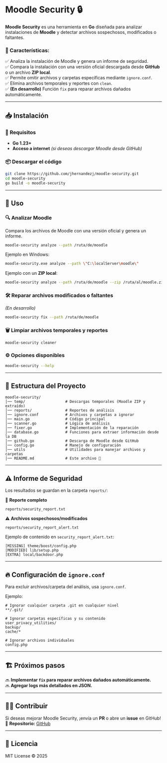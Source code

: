 # Moodle Security 🔒

**Moodle Security** es una herramienta en **Go** diseñada para analizar instalaciones de **Moodle** y detectar archivos sospechosos, modificados o faltantes.

### 🚀 Características:
✅ Analiza la instalación de Moodle y genera un informe de seguridad.  
✅ Compara la instalación con una versión oficial descargada desde **GitHub** o un archivo **ZIP local**.  
✅ Permite omitir archivos y carpetas específicas mediante `ignore.conf`.  
✅ Elimina archivos temporales y reportes con `clean`.  
✅ **(En desarrollo)** Función `fix` para reparar archivos dañados automáticamente.

---

## 📥 Instalación

### 🔧 **Requisitos**
- **Go 1.23+**  
- **Acceso a internet** *(si deseas descargar Moodle desde GitHub)*  

### 📦 **Descargar el código**
```sh
git clone https://github.com/jhernandezj/moodle-security.git
cd moodle-security
go build -o moodle-security
```

---

## 🚀 **Uso**

### 🔍 **Analizar Moodle**
Compara los archivos de Moodle con una versión oficial y genera un informe.  
```sh
moodle-security analyze --path /ruta/de/moodle
```
Ejemplo en Windows:
```sh
moodle-security.exe analyze --path \"C:\localServer\moodle\"
```
Ejemplo con un **ZIP local**:
```sh
moodle-security analyze --path /ruta/de/moodle --zip /ruta/al/moodle.zip
```

### 🛠️ **Reparar archivos modificados o faltantes**
*(En desarrollo)*
```sh
moodle-security fix --path /ruta/de/moodle
```

### 🗑️ **Limpiar archivos temporales y reportes**
```sh
moodle-security cleaner
```

### ⚙️ **Opciones disponibles**
```sh
moodle-security --help
```

---

## 📂 **Estructura del Proyecto**
```
moodle-security/
│── temp/                  # Descargas temporales (Moodle ZIP y extraído)
│── reports/               # Reportes de análisis
│── ignore.conf            # Archivos y carpetas a ignorar
│── main.go                # Código principal
│── scanner.go             # Lógica de análisis
│── fixer.go               # Implementación de la reparación
│── database.go            # Funciones para extraer información desde la DB
│── github.go              # Descarga de Moodle desde GitHub
│── config.go              # Manejo de configuración
│── utils                  # Utilidades para manejar archivos y carpetas
│── README.md              # Este archivo 📖
```

---

## ⚠️ **Informe de Seguridad**
Los resultados se guardan en la carpeta `reports/`:

📄 **Reporte completo**  
```
reports/security_report.txt
```
⚠️ **Archivos sospechosos/modificados**  
```
reports/security_report_alert.txt
```

Ejemplo de contenido en `security_report_alert.txt`:
```
[MISSING] theme/boost/config.php
[MODIFIED] lib/setup.php
[EXTRA] local/backdoor.php
```

---

## 🔥 **Configuración de `ignore.conf`**
Para excluir archivos/carpeta del análisis, usa `ignore.conf`.  

Ejemplo:
```
# Ignorar cualquier carpeta .git en cualquier nivel
**/.git/

# Ignorar carpetas específicas y su contenido
user_privacy_utilities/
backup/
cache/*

# Ignorar archivos individuales
config.php
```

---

## 🏗 **Próximos pasos**
🔜 **Implementar `fix` para reparar archivos dañados automáticamente.**  
🔜 **Agregar logs más detallados en JSON.**  

---

## 👨‍💻 **Contribuir**
Si deseas mejorar Moodle Security, ¡envía un **PR** o abre un **issue** en GitHub!  
📌 **Repositorio:** [GitHub](https://github.com/jhernandezj/moodle-security)  

---

## 📜 **Licencia**
MIT License © 2025 